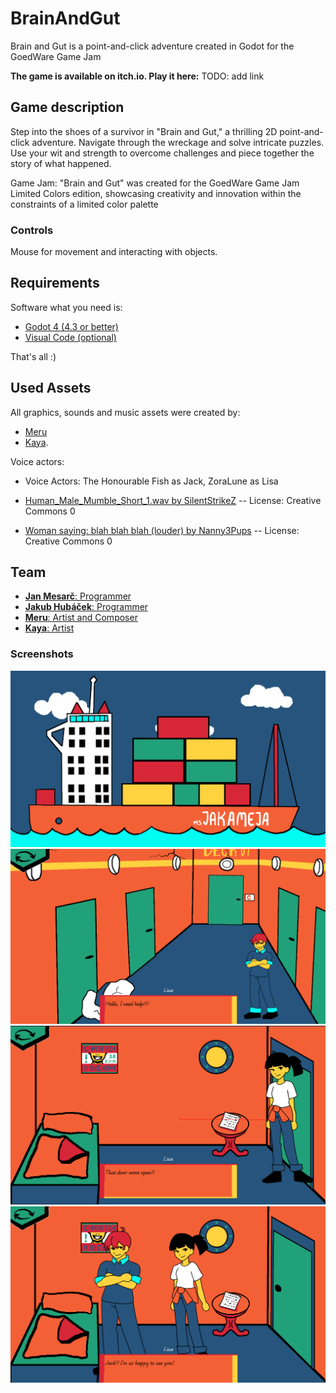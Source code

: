# BrainAndGut
Brain and Gut is a point-and-click adventure created in Godot for the GoedWare Game Jam

**The game is available on itch.io. Play it here:** TODO: add link

## Game description

Step into the shoes of a survivor in "Brain and Gut," a thrilling 2D point-and-click adventure. Navigate through the wreckage and solve intricate puzzles. Use your wit and strength to overcome challenges and piece together the story of what happened.

Game Jam: "Brain and Gut" was created for the GoedWare Game Jam Limited Colors edition, showcasing creativity and innovation within the constraints of a limited color palette

### Controls

Mouse for movement and interacting with objects.

## Requirements

Software what you need is:

* [Godot 4 (4.3 or better)](https://godotengine.org/)
* [Visual Code (optional)](https://code.visualstudio.com/Download)

That's all :)

## Used Assets

All graphics, sounds and music assets were created by:
* [Meru](https://merulon.itch.io/)
* [Kaya](https://hatsune-miku-desu.itch.io/).

Voice actors:
* Voice Actors: The Honourable Fish as Jack, ZoraLune as Lisa

* [Human_Male_Mumble_Short_1.wav by SilentStrikeZ](https://freesound.org/s/389644/) -- License: Creative Commons 0
* [Woman saying: blah blah blah (louder) by Nanny3Pups](https://freesound.org/s/727347/) -- License: Creative Commons 0

## Team

- [**Jan Mesarč**: Programmer](https://janmesarc.online/)
- [**Jakub Hubáček**: Programmer](https://hubacekjakub.itch.io/)
- [**Meru**: Artist and Composer](https://merulon.itch.io/)
- [**Kaya**: Artist](https://hatsune-miku-desu.itch.io/)

### Screenshots

![Main Menu](screenshots/intro.png)
![Intro](screenshots/Corridor1.png)
![Intro](screenshots/Room1.png)
![Intro](screenshots/Room3.png)